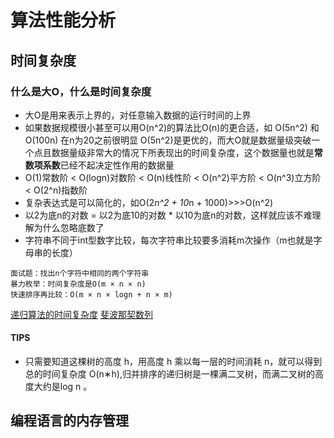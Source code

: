 # 算法性能分析
## 时间复杂度
### 什么是大O，什么是时间复杂度
- 大O是用来表示上界的，对任意输入数据的运行时间的上界
- 如果数据规模很小甚至可以用O(n^2)的算法比O(n)的更合适，如 O(5n^2) 和 O(100n) 在n为20之前很明显 O(5n^2)是更优的，而大O就是数据量级突破一个点且数据量级非常大的情况下所表现出的时间复杂度，这个数据量也就是**常数项系数**已经不起决定性作用的数据量
- O(1)常数阶 < O(logn)对数阶 < O(n)线性阶 < O(n^2)平方阶 < O(n^3)立方阶 < O(2^n)指数阶
- 复杂表达式是可以简化的，如O(2*n^2 + 10*n + 1000)>>>O(n^2)
- 以2为底n的对数 = 以2为底10的对数 * 以10为底n的对数，这样就应该不难理解为什么忽略底数了
- 字符串不同于int型数字比较，每次字符串比较要多消耗m次操作（m也就是字母串的长度）
```
面试题：找出n个字符中相同的两个字符串
暴力枚举：时间复杂度是O(m × n × n)
快速排序再比较：O(m × n × logn + n × m)
```
[递归算法的时间复杂度](https://www.programmercarl.com/%E5%89%8D%E5%BA%8F/%E9%80%9A%E8%BF%87%E4%B8%80%E9%81%93%E9%9D%A2%E8%AF%95%E9%A2%98%E7%9B%AE%EF%BC%8C%E8%AE%B2%E4%B8%80%E8%AE%B2%E9%80%92%E5%BD%92%E7%AE%97%E6%B3%95%E7%9A%84%E6%97%B6%E9%97%B4%E5%A4%8D%E6%9D%82%E5%BA%A6%EF%BC%81.html)
[斐波那契数列](https://www.programmercarl.com/%E5%89%8D%E5%BA%8F/%E9%80%92%E5%BD%92%E7%AE%97%E6%B3%95%E7%9A%84%E6%97%B6%E9%97%B4%E4%B8%8E%E7%A9%BA%E9%97%B4%E5%A4%8D%E6%9D%82%E5%BA%A6%E5%88%86%E6%9E%90.html#%E9%80%92%E5%BD%92%E6%B1%82%E6%96%90%E6%B3%A2%E9%82%A3%E5%A5%91%E6%95%B0%E5%88%97%E7%9A%84%E6%80%A7%E8%83%BD%E5%88%86%E6%9E%90)
#### TIPS

- 只需要知道这棵树的高度 h，用高度 h 乘以每一层的时间消耗 n，就可以得到总的时间复杂度 O(n∗h),归并排序的递归树是一棵满二叉树，而满二叉树的高度大约是log n 。

## 编程语言的内存管理




